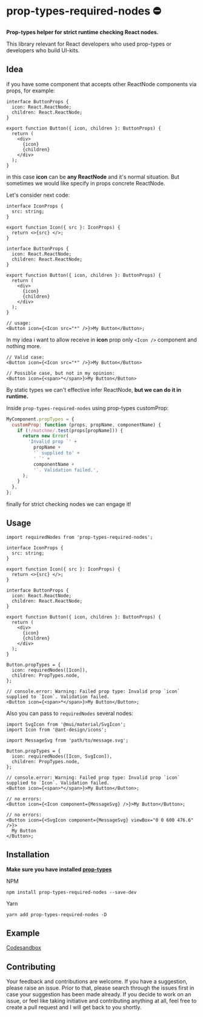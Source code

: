 # prop-types-required-nodes ⛔️

**Prop-types helper for strict runtime checking React nodes.**

This library relevant for React developers who used prop-types or developers who build UI-kits.

## Idea

if you have some component that accepts other ReactNode components via props, for example:

```tsx
interface ButtonProps {
  icon: React.ReactNode;
  children: React.ReactNode;
}

export function Button({ icon, children }: ButtonProps) {
  return (
    <div>
      {icon}
      {children}
    </div>
  );
}
```

in this case **icon** can be **any ReactNode** and it's normal situation. But sometimes we would like specify in props concrete ReactNode.

Let's consider next code:

```tsx
interface IconProps {
  src: string;
}

export function Icon({ src }: IconProps) {
  return <>{src} </>;
}

interface ButtonProps {
  icon: React.ReactNode;
  children: React.ReactNode;
}

export function Button({ icon, children }: ButtonProps) {
  return (
    <div>
      {icon}
      {children}
    </div>
  );
}

// usage:
<Button icon={<Icon src="*" />}>My Button</Button>;
```

In my idea i want to allow receive in **icon** prop only `<Icon />` component and nothing more.

```tsx
// Valid case:
<Button icon={<Icon src="*" />}>My Button</Button>

// Possible case, but not in my opinion:
<Button icon={<span>*</span>}>My Button</Button>
```

By static types we can't effective infer ReactNode, **but we can do it in runtime.**

Inside `prop-types-required-nodes` using prop-types customProp:

```js
MyComponent.propTypes = {
  customProp: function (props, propName, componentName) {
    if (!/matchme/.test(props[propName])) {
      return new Error(
        'Invalid prop `' +
          propName +
          '` supplied to' +
          ' `' +
          componentName +
          '`. Validation failed.',
      );
    }
  },
};
```

finally for strict checking nodes we can engage it!

## Usage

```tsx
import requiredNodes from 'prop-types-required-nodes';

interface IconProps {
  src: string;
}

export function Icon({ src }: IconProps) {
  return <>{src} </>;
}

interface ButtonProps {
  icon: React.ReactNode;
  children: React.ReactNode;
}

export function Button({ icon, children }: ButtonProps) {
  return (
    <div>
      {icon}
      {children}
    </div>
  );
}

Button.propTypes = {
  icon: requiredNodes([Icon]),
  children: PropTypes.node,
};

// console.error: Warning: Failed prop type: Invalid prop `icon` supplied to `Icon`. Validation failed.
<Button icon={<span>*</span>}>My Button</Button>;
```

Also you can pass to `requiredNodes` several nodes:

```tsx
import SvgIcon from '@mui/material/SvgIcon';
import Icon from '@ant-design/icons';

import MessageSvg from 'path/to/message.svg';

Button.propTypes = {
  icon: requiredNodes([Icon, SvgIcon]),
  children: PropTypes.node,
};

// console.error: Warning: Failed prop type: Invalid prop `icon` supplied to `Icon`. Validation failed.
<Button icon={<span>*</span>}>My Button</Button>;

// no errors:
<Button icon={<Icon component={MessageSvg} />}>My Button</Button>;

// no errors:
<Button icon={<SvgIcon component={MessageSvg} viewBox="0 0 600 476.6" />}>
  My Button
</Button>;
```

## Installation

**Make sure you have installed [prop-types](https://www.npmjs.com/package/prop-types)**

NPM

```shell
npm install prop-types-required-nodes --save-dev
```

Yarn

```shell
yarn add prop-types-required-nodes -D
```

## Example

[Codesandbox](https://codesandbox.io/s/elegant-chandrasekhar-18wcjq)

## Contributing

Your feedback and contributions are welcome. If you have a suggestion, please raise an issue. Prior to that, please search through the issues first in case your suggestion has been made already. If you decide to work on an issue, or feel like taking initiative and contributing anything at all, feel free to create a pull request and I will get back to you shortly.
